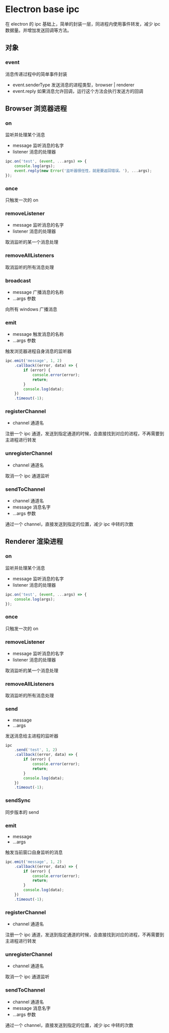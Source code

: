 # Electron base ipc

在 electron 的 ipc 基础上，简单的封装一层，同进程内使用事件转发，减少 ipc 数据量。并增加发送回调等方法。

## 对象

### event

消息传递过程中的简单事件封装

- event.senderType 发送消息的进程类型，browser | renderer
- event.reply 如果消息允许回调，运行这个方法会执行发送方的回调

## Browser 浏览器进程

### on

监听并处理某个消息

- message 监听消息的名字
- listener 消息的处理器

```javascript
ipc.on('test', (event, ...args) => {
    console.log(args);
    event.reply(new Error('监听器很任性，就是要返回错误。'), ...args);
});
```

### once 

只触发一次的 on

### removeListener

- message 监听消息的名字
- listener 消息的处理器

取消监听的某一个消息处理

### removeAllListeners

取消监听的所有消息处理

### broadcast

- message 广播消息的名称
- ...args 参数

向所有 windows 广播消息

### emit 

- message 触发消息的名称
- ...args 参数

触发浏览器进程自身消息的监听器

```javascript
ipc.emit('message', 1, 2)
    .callback((error, data) => {
        if (error) {
            console.error(error);
            return;
        }
        console.log(data);
    })
    .timeout(-1);
```

### registerChannel

- channel 通道名

注册一个 ipc 通道，发送到指定通道的时候，会直接找到对应的进程，不再需要到主进程进行转发

### unregisterChannel

- channel 通道名

取消一个 ipc 通道监听

### sendToChannel

- channel 通道名
- message 消息名字
- ...args 参数

通过一个 channel，直接发送到指定的位置，减少 ipc 中转的次数

## Renderer 渲染进程

### on

监听并处理某个消息

- message 监听消息的名字
- listener 消息的处理器

```javascript
ipc.on('test', (event, ...args) => {
    console.log(args);
});
```

### once 

只触发一次的 on

### removeListener

- message 监听消息的名字
- listener 消息的处理器

取消监听的某一个消息处理

### removeAllListeners

取消监听的所有消息处理

### send

- message 
- ...args

发送消息给主进程的监听器

```javascript
ipc
    .send('test', 1, 2)
    .callback((error, data) => {
        if (error) {
            console.error(error);
            return;
        }
        console.log(data);
    })
    .timeout(-1);
```

### sendSync

同步版本的 send

### emit

- message
- ...args

触发当前窗口自身监听的消息

```javascript
ipc.emit('message', 1, 2)
    .callback((error, data) => {
        if (error) {
            console.error(error);
            return;
        }
        console.log(data);
    })
    .timeout(-1);
```

### registerChannel

- channel 通道名

注册一个 ipc 通道，发送到指定通道的时候，会直接找到对应的进程，不再需要到主进程进行转发

### unregisterChannel

- channel 通道名

取消一个 ipc 通道监听

### sendToChannel

- channel 通道名
- message 消息名字
- ...args 参数

通过一个 channel，直接发送到指定的位置，减少 ipc 中转的次数